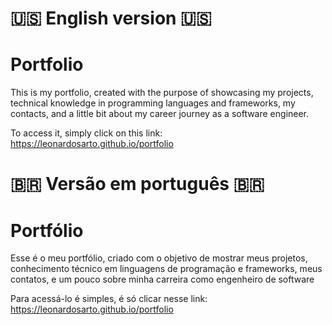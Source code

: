 # 🇺🇸 English version 🇺🇸

# Portfolio

This is my portfolio, created with the purpose of showcasing my projects, technical knowledge in programming languages and frameworks, my contacts, and a little bit about my career journey as a software engineer.

To access it, simply click on this link: https://leonardosarto.github.io/portfolio

# 🇧🇷 Versão em português 🇧🇷

# Portfólio

Esse é o meu portfólio, criado com o objetivo de mostrar meus projetos, conhecimento técnico em linguagens de programação e frameworks, meus contatos, e um pouco sobre minha carreira como engenheiro de software

Para acessá-lo é simples, é só clicar nesse link: https://leonardosarto.github.io/portfolio
